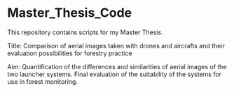 # Master_Thesis_Code
This repository contains scripts for my Master Thesis.

Title: Comparison of aerial images taken with drones and aircrafts and their evaluation possibilities for forestry practice

Aim: Quantification of the differences and similarities of aerial images of the two launcher systems. Final evaluation of the suitability of the systems for use in forest monitoring.

